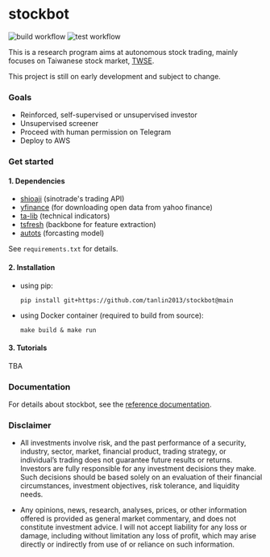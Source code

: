 # stockbot #

![build workflow](https://github.com/tanlin2013/stockbot/actions/workflows/build.yml/badge.svg)
![test workflow](https://github.com/tanlin2013/stockbot/actions/workflows/test.yml/badge.svg)

This is a research program aims at autonomous stock trading,
mainly focuses on Taiwanese stock market,
[TWSE](https://www.twse.com.tw/zh/).

This project is still on early development and subject to change.

### Goals ###

* Reinforced, self-supervised or unsupervised investor
* Unsupervised screener
* Proceed with human permission on Telegram
* Deploy to AWS

### Get started ###

#### 1. Dependencies ####

  * [shioaji](https://sinotrade.github.io/) (sinotrade's trading API)
  * [yfinance](https://github.com/ranaroussi/yfinance) (for downloading open data from yahoo finance)
  * [ta-lib](https://github.com/mrjbq7/ta-lib) (technical indicators)
  * [tsfresh](https://github.com/blue-yonder/tsfresh) (backbone for feature extraction)
  * [autots](https://github.com/winedarksea/autots) (forcasting model)

  See `requirements.txt` for details.

#### 2. Installation ####

  - using pip:

    ```
    pip install git+https://github.com/tanlin2013/stockbot@main
    ```
    
  - using Docker container (required to build from source):
    
    ```
    make build & make run 
    ```

#### 3. Tutorials ####
TBA

### Documentation ###
For details about stockbot,
see the [reference documentation](tanlin2013.github.io/stockbot/).

### Disclaimer ###

* All investments involve risk,
  and the past performance of a security, industry, sector, market, financial product, trading strategy, or individual’s trading does not guarantee future results or returns.
  Investors are fully responsible for any investment decisions they make.
  Such decisions should be based solely on an evaluation of their financial circumstances, investment objectives, risk tolerance, and liquidity needs.

* Any opinions, news, research, analyses, prices, or other information offered is provided as general market commentary, and does not constitute investment advice.
  I will not accept liability for any loss or damage,
  including without limitation any loss of profit,
  which may arise directly or indirectly from use of or reliance on such information.